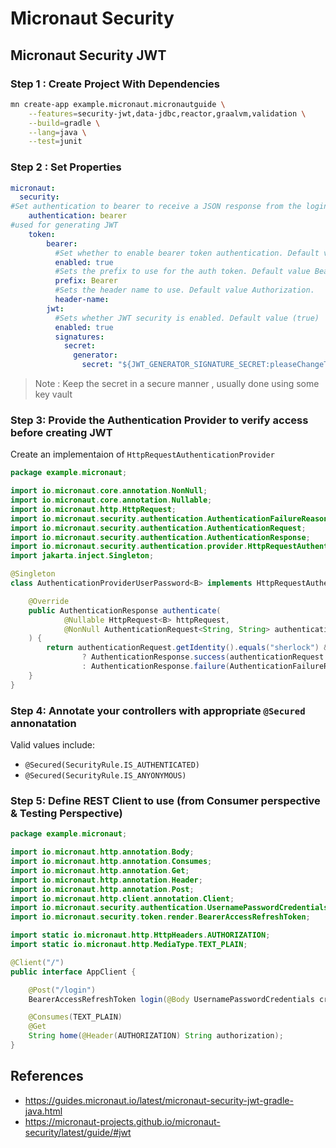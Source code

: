 # Micronaut Security

## Micronaut Security JWT

### Step 1 : Create Project With Dependencies
```bash
mn create-app example.micronaut.micronautguide \
    --features=security-jwt,data-jdbc,reactor,graalvm,validation \
    --build=gradle \
    --lang=java \
    --test=junit
```

### Step 2 : Set Properties
```yaml
micronaut:
  security:
#Set authentication to bearer to receive a JSON response from the login endpoint.
    authentication: bearer
#used for generating JWT 
    token:
        bearer:
          #Set whether to enable bearer token authentication. Default value true.
          enabled: true
          #Sets the prefix to use for the auth token. Default value Bearer.
          prefix: Bearer
          #Sets the header name to use. Default value Authorization.
          header-name: 
        jwt:
          #Sets whether JWT security is enabled. Default value (true)
          enabled: true
          signatures:
            secret:
              generator:
                secret: "${JWT_GENERATOR_SIGNATURE_SECRET:pleaseChangeThisSecretForANewOne}"
```
> Note : Keep the secret in a secure manner , usually done using some key vault

### Step 3: Provide the Authentication Provider to verify access before creating JWT
Create an implementaion of `HttpRequestAuthenticationProvider`
```java
package example.micronaut;

import io.micronaut.core.annotation.NonNull;
import io.micronaut.core.annotation.Nullable;
import io.micronaut.http.HttpRequest;
import io.micronaut.security.authentication.AuthenticationFailureReason;
import io.micronaut.security.authentication.AuthenticationRequest;
import io.micronaut.security.authentication.AuthenticationResponse;
import io.micronaut.security.authentication.provider.HttpRequestAuthenticationProvider;
import jakarta.inject.Singleton;

@Singleton 
class AuthenticationProviderUserPassword<B> implements HttpRequestAuthenticationProvider<B> { 

    @Override
    public AuthenticationResponse authenticate(
            @Nullable HttpRequest<B> httpRequest,
            @NonNull AuthenticationRequest<String, String> authenticationRequest
    ) {
        return authenticationRequest.getIdentity().equals("sherlock") && authenticationRequest.getSecret().equals("password")
                ? AuthenticationResponse.success(authenticationRequest.getIdentity())
                : AuthenticationResponse.failure(AuthenticationFailureReason.CREDENTIALS_DO_NOT_MATCH);
    }
}
```
### Step 4: Annotate your controllers with appropriate `@Secured` annonatation
Valid values include:
* `@Secured(SecurityRule.IS_AUTHENTICATED)`
* `@Secured(SecurityRule.IS_ANYONYMOUS)`

### Step 5: Define REST Client to use (from Consumer perspective & Testing Perspective)
```java
package example.micronaut;

import io.micronaut.http.annotation.Body;
import io.micronaut.http.annotation.Consumes;
import io.micronaut.http.annotation.Get;
import io.micronaut.http.annotation.Header;
import io.micronaut.http.annotation.Post;
import io.micronaut.http.client.annotation.Client;
import io.micronaut.security.authentication.UsernamePasswordCredentials;
import io.micronaut.security.token.render.BearerAccessRefreshToken;

import static io.micronaut.http.HttpHeaders.AUTHORIZATION;
import static io.micronaut.http.MediaType.TEXT_PLAIN;

@Client("/")
public interface AppClient {

    @Post("/login")
    BearerAccessRefreshToken login(@Body UsernamePasswordCredentials credentials);

    @Consumes(TEXT_PLAIN)
    @Get
    String home(@Header(AUTHORIZATION) String authorization);
}
```
## References
* https://guides.micronaut.io/latest/micronaut-security-jwt-gradle-java.html
* https://micronaut-projects.github.io/micronaut-security/latest/guide/#jwt